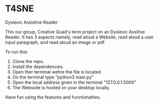 # T4SNE
Dyslexic Assistive Reader


This our group, Creative Quad's term project on an Dyslexic Assitive Reader. It has 3 aspects namely, read aloud a Website, read aloud a user input paragraph, and read aloud an image or pdf. 

To run this: 
1. Clone the repo. 
2. Install the dependencies.
3. Open ther terminal wehre the file is located.
4. On the terminal type "python3 main.py"
5. Open the local address given in the terminal "127.0.0.1:5000"
6. The Webssite is hosted on your desktop locally. 

Have fun using the features and functionalties. 

